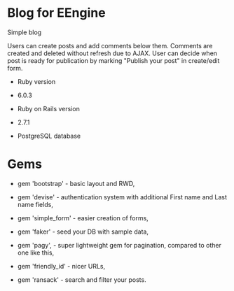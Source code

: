 # Blog for EEngine

Simple blog

Users can create posts and add comments below them.
Comments are created and deleted without refresh due to AJAX.
User can decide when post is ready for publication by marking "Publish your post" in create/edit form.

* Ruby version
- 6.0.3

* Ruby on Rails version
- 2.7.1

* PostgreSQL database

# Gems

* gem 'bootstrap' - basic layout and RWD,

* gem 'devise' - authentication system with additional First name and Last name fields,

* gem 'simple_form' - easier creation of forms,

* gem 'faker' - seed your DB with sample data,

* gem 'pagy', - super lightweight gem for pagination, compared to other one like this,

* gem 'friendly_id' - nicer URLs,

* gem 'ransack' - search and filter your posts.
